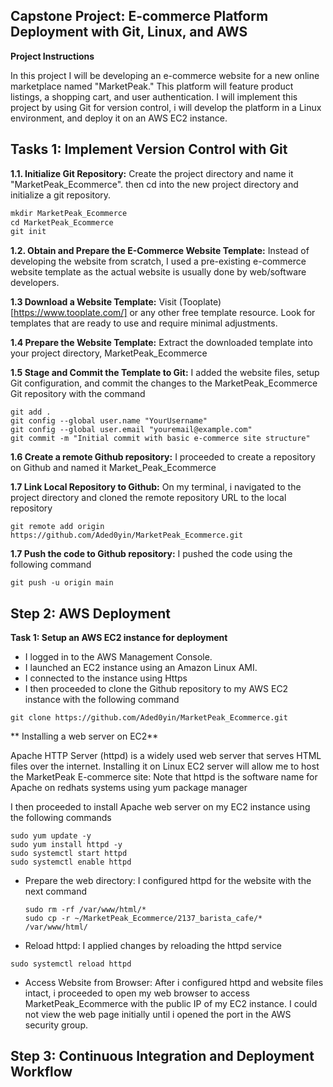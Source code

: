 ## Capstone Project: E-commerce Platform Deployment with Git, Linux, and AWS

**Project Instructions**

In this project I will be developing an e-commerce website for a new online marketplace named "MarketPeak." This platform will feature product listings, a shopping cart, and user authentication. I will implement this project by using Git for version control, i will develop the platform in a Linux environment, and deploy it on an AWS EC2 instance.

## Tasks 1: Implement Version Control with Git

**1.1.  Initialize Git Repository:** Create the project directory and name it "MarketPeak_Ecommerce". then cd into the new project directory and initialize a git repository.

```markdown
mkdir MarketPeak_Ecommerce
cd MarketPeak_Ecommerce
git init
```

**1.2. Obtain and Prepare the E-Commerce Website Template:** 
Instead of developing the website from scratch, I used a pre-existing e-commerce website template as the actual website is usually done by web/software developers.

**1.3 Download a Website Template:** Visit (Tooplate)[https://www.tooplate.com/] or any other free template resource. Look for templates that are ready to use and require minimal adjustments.

**1.4 Prepare the Website Template:** Extract the downloaded template into your project directory, MarketPeak_Ecommerce

**1.5 Stage and Commit the Template to Git:** I added the website files, setup Git configuration, and commit the changes to the MarketPeak_Ecommerce Git repository with the command

```
git add .
git config --global user.name "YourUsername"
git config --global user.email "youremail@example.com"
git commit -m "Initial commit with basic e-commerce site structure"
```

**1.6 Create a remote Github repository:** I proceeded to create a repository on Github and named it Market_Peak_Ecommerce

**1.7 Link Local Repository to Github:** On my terminal, i navigated to the project directory and cloned the remote repository URL to the local repository
```
git remote add origin https://github.com/Aded0yin/MarketPeak_Ecommerce.git
```

**1.7 Push the code to Github repository:** I pushed the code using the following command

```
git push -u origin main
```

## Step 2: AWS Deployment

**Task 1: Setup an AWS EC2 instance for deployment**

* I logged in to the AWS Management Console.
* I launched an EC2 instance using an Amazon Linux AMI.
* I connected to the instance using Https
* I then proceeded to clone the Github repository to my AWS EC2 instance with the following command

```
git clone https://github.com/Aded0yin/MarketPeak_Ecommerce.git
```

** Installing a web server on EC2**

Apache HTTP Server (httpd) is a widely used web server that serves HTML files over the internet. Installing it on Linux EC2 server will allow me to host the MarketPeak E-commerce site: Note that httpd is the software name for Apache on redhats systems using yum package manager

I then proceeded to install Apache web server on my EC2 instance using the following commands

```
sudo yum update -y
sudo yum install httpd -y
sudo systemctl start httpd
sudo systemctl enable httpd

```

- Prepare the web directory: I configured httpd for the website with the next command

  ```
  sudo rm -rf /var/www/html/*
  sudo cp -r ~/MarketPeak_Ecommerce/2137_barista_cafe/* /var/www/html/

  ```

- Reload httpd: I applied changes by reloading the httpd service

```
sudo systemctl reload httpd

```

- Access Website from Browser: After i configured httpd and website files intact, i proceeded to open my web browser to access MarketPeak_Ecommerce with the public IP of my EC2 instance. I could not view the web page initially until i opened the port in the AWS security group.


## Step 3: Continuous Integration and Deployment Workflow



